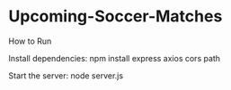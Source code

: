 # Upcoming-Soccer-Matches

How to Run

Install dependencies:
npm install express axios cors path

Start the server:
node server.js

